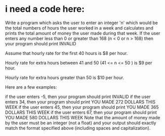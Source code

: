 # i need a code here:
Write a program which asks the user to enter an integer 'n' which would be the total numbers of hours the user worked in a week and calculates and prints the total amount of money the user made during that week. If the user enters any number less than 0 or greater than 168 (n < 0 or n > 168) then your program should print INVALID

Assume that hourly rate for the first 40 hours is $8 per hour.

Hourly rate for extra hours between 41 and 50 (41 <= n <= 50 ) is $9 per hour.

Hourly rate for extra hours greater than 50 is $10 per hour.

Here are a few examples:

if the user enters -5, then your program should print
INVALID
if the user enters 34, then your program should print
YOU MADE 272 DOLLARS THIS WEEK
if the user enters 45, then your program should print
YOU MADE 365 DOLLARS THIS WEEK
if the user enters 67, then your program should print
YOU MADE 580 DOLLARS THIS WEEK
Note that the amount of money made by the user must be an integer (not a float) and your output should exactly match the format specified above (including spaces and capitalization).
